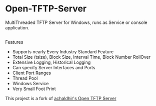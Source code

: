 # Open-TFTP-Server
MultiThreaded TFTP Server for Windows, runs as Service or console application.

##
Features

* Supports nearly Every Industry Standard Feature
* Total Size (tsize), Block Size, Interval Time, Block Number RollOver
* Extensive Logging, Historical Logging
* Can specify Server Interfaces and Ports
* Client Port Ranges
* Thread Pool
* Windows Service
* Very Small Foot Print

This project is a fork of [achaldhir's Open TFTP Server](https://sourceforge.net/projects/tftp-server/)
